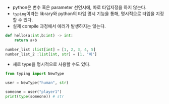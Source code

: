 - python은 변수 혹은 parameter 선언시에, 따로 타입지정을 하지 않는다.
- `typing`이라는 library와 python의 타입 명시 기능을 통해, 명시적으로 타입을 지정할 수 있다.
- 실제 compile 과정에서 에러가 발생하지는 않는다.

```python
def hello(a:int,b:int) -> int:
    return a+b
  
number_list :list[int] = [1, 2, 3, 4, 5]
number_list_2 :list[int, str] = [1, "이"]
```

- 새로 type을 명시적으로 사용할 수도 있다.

```python
from typing import NewType

user = NewType("human", str)

someone = user("player1")
print(type(someone)) # str
```
